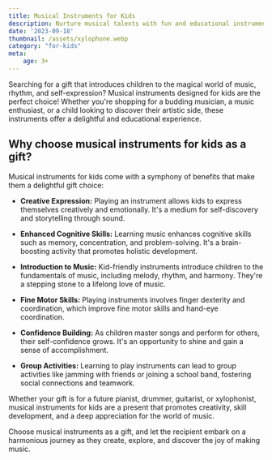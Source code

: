 ```yaml
---
title: Musical Instruments for Kids
description: Nurture musical talents with fun and educational instruments.
date: '2023-09-18'
thumbnail: /assets/xylophone.webp
category: "for-kids"
meta:
    age: 3+
---
```

Searching for a gift that introduces children to the magical world of music, rhythm, and self-expression? Musical instruments designed for kids are the perfect choice! Whether you're shopping for a budding musician, a music enthusiast, or a child looking to discover their artistic side, these instruments offer a delightful and educational experience.

## Why choose musical instruments for kids as a gift?

Musical instruments for kids come with a symphony of benefits that make them a delightful gift choice:

- **Creative Expression:** Playing an instrument allows kids to express themselves creatively and emotionally. It's a medium for self-discovery and storytelling through sound.

- **Enhanced Cognitive Skills:** Learning music enhances cognitive skills such as memory, concentration, and problem-solving. It's a brain-boosting activity that promotes holistic development.

- **Introduction to Music:** Kid-friendly instruments introduce children to the fundamentals of music, including melody, rhythm, and harmony. They're a stepping stone to a lifelong love of music.

- **Fine Motor Skills:** Playing instruments involves finger dexterity and coordination, which improve fine motor skills and hand-eye coordination.

- **Confidence Building:** As children master songs and perform for others, their self-confidence grows. It's an opportunity to shine and gain a sense of accomplishment.

- **Group Activities:** Learning to play instruments can lead to group activities like jamming with friends or joining a school band, fostering social connections and teamwork.

Whether your gift is for a future pianist, drummer, guitarist, or xylophonist, musical instruments for kids are a present that promotes creativity, skill development, and a deep appreciation for the world of music.

Choose musical instruments as a gift, and let the recipient embark on a harmonious journey as they create, explore, and discover the joy of making music.
